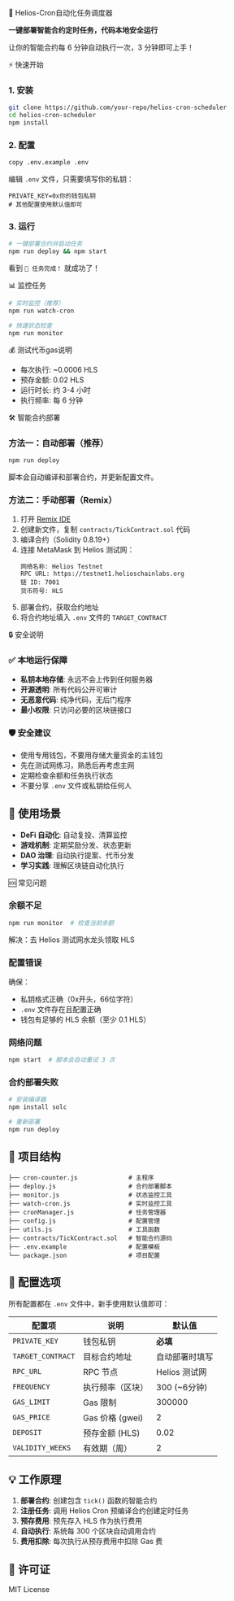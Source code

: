 🚀 Helios-Cron自动化任务调度器

**一键部署智能合约定时任务，代码本地安全运行**

让你的智能合约每 6 分钟自动执行一次，3 分钟即可上手！

⚡ 快速开始

### 1. 安装
```bash
git clone https://github.com/your-repo/helios-cron-scheduler
cd helios-cron-scheduler
npm install
```

### 2. 配置
```bash
copy .env.example .env
```

编辑 `.env` 文件，只需要填写你的私钥：
```env
PRIVATE_KEY=0x你的钱包私钥
# 其他配置使用默认值即可
```

### 3. 运行
```bash
# 一键部署合约并启动任务
npm run deploy && npm start
```

看到 `🎉 任务完成！` 就成功了！

📊 监控任务

```bash
# 实时监控（推荐）
npm run watch-cron

# 快速状态检查  
npm run monitor
```

💰 测试代币gas说明

- 每次执行: ~0.0006 HLS
- 预存金额: 0.02 HLS
- 运行时长: 约 3-4 小时
- 执行频率: 每 6 分钟

🛠️ 智能合约部署

### 方法一：自动部署（推荐）
```bash
npm run deploy
```
脚本会自动编译和部署合约，并更新配置文件。

### 方法二：手动部署（Remix）
1. 打开 [Remix IDE](https://remix.ethereum.org/)
2. 创建新文件，复制 `contracts/TickContract.sol` 代码
3. 编译合约（Solidity 0.8.19+）
4. 连接 MetaMask 到 Helios 测试网：
   ```
   网络名称: Helios Testnet
   RPC URL: https://testnet1.helioschainlabs.org
   链 ID: 7001
   货币符号: HLS
   ```
5. 部署合约，获取合约地址
6. 将合约地址填入 `.env` 文件的 `TARGET_CONTRACT`

🔒 安全说明

### ✅ 本地运行保障
- **私钥本地存储**: 永远不会上传到任何服务器
- **开源透明**: 所有代码公开可审计
- **无恶意代码**: 纯净代码，无后门程序
- **最小权限**: 只访问必要的区块链接口

### 🛡️ 安全建议
- 使用专用钱包，不要用存储大量资金的主钱包
- 先在测试网练习，熟悉后再考虑主网
- 定期检查余额和任务执行状态
- 不要分享 `.env` 文件或私钥给任何人

## 🎯 使用场景

- **DeFi 自动化**: 自动复投、清算监控
- **游戏机制**: 定期奖励分发、状态更新  
- **DAO 治理**: 自动执行提案、代币分发
- **学习实践**: 理解区块链自动化执行

🆘 常见问题

### 余额不足
```bash
npm run monitor  # 检查当前余额
```
解决：去 Helios 测试网水龙头领取 HLS

### 配置错误
确保：
- 私钥格式正确（0x开头，66位字符）
- `.env` 文件存在且配置正确
- 钱包有足够的 HLS 余额（至少 0.1 HLS）

### 网络问题
```bash
npm start  # 脚本会自动重试 3 次
```

### 合约部署失败
```bash
# 安装编译器
npm install solc

# 重新部署
npm run deploy
```

## 📁 项目结构

```
├── cron-counter.js              # 主程序
├── deploy.js                    # 合约部署脚本
├── monitor.js                   # 状态监控工具
├── watch-cron.js                # 实时监控工具
├── cronManager.js               # 任务管理器
├── config.js                    # 配置管理
├── utils.js                     # 工具函数
├── contracts/TickContract.sol   # 智能合约源码
├── .env.example                 # 配置模板
└── package.json                 # 项目配置
```

## 🔧 配置选项

所有配置都在 `.env` 文件中，新手使用默认值即可：

| 配置项 | 说明 | 默认值 |
|--------|------|--------|
| `PRIVATE_KEY` | 钱包私钥 | **必填** |
| `TARGET_CONTRACT` | 目标合约地址 | 自动部署时填写 |
| `RPC_URL` | RPC 节点 | Helios 测试网 |
| `FREQUENCY` | 执行频率（区块） | 300 (~6分钟) |
| `GAS_LIMIT` | Gas 限制 | 300000 |
| `GAS_PRICE` | Gas 价格 (gwei) | 2 |
| `DEPOSIT` | 预存金额 (HLS) | 0.02 |
| `VALIDITY_WEEKS` | 有效期（周） | 2 |

## 💡 工作原理

1. **部署合约**: 创建包含 `tick()` 函数的智能合约
2. **注册任务**: 调用 Helios Cron 预编译合约创建定时任务
3. **预存费用**: 预先存入 HLS 作为执行费用
4. **自动执行**: 系统每 300 个区块自动调用合约
5. **费用扣除**: 每次执行从预存费用中扣除 Gas 费

## 📄 许可证
MIT License
